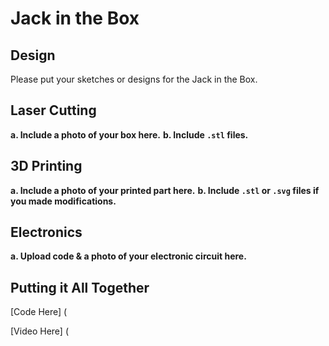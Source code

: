 # Jack in the Box

## Design

Please put your sketches or designs for the Jack in the Box.



## Laser Cutting

**a. Include a photo of your box here.**
**b. Include `.stl` files.**


## 3D Printing

**a. Include a photo of your printed part here.**
**b. Include `.stl` or `.svg` files if you made modifications.**

## Electronics

**a. Upload code & a photo of your electronic circuit here.**



## Putting it All Together

[Code Here] (

[Video Here] (

